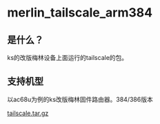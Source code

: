 # merlin_tailscale_arm384

## 是什么？

ks的改版梅林设备上面运行的tailscale的包。

## 支持机型

以ac68u为例的ks改版梅林固件路由器。384/386版本


[tailscale.tar.gz](点击下载)
